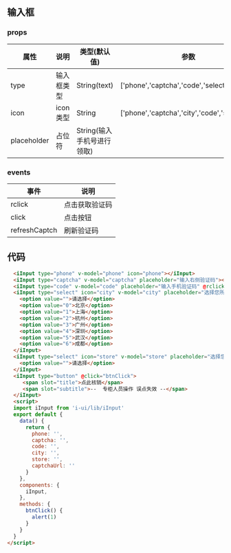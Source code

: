 ## 输入框
<template>
  <iInput type="phone" v-model="phone" icon="phone"></iInput>
  <iInput type="captcha" v-model="captcha" placeholder="输入右侧验证码"></iInput>
  <iInput type="code" v-model="code" placeholder="输入手机验证码" @rclick="btnClick"></iInput>
  <iInput type="select" icon="city" v-model="city" placeholder="选择您所在的城市">
    <option value="">请选择</option>
    <option value="0">北京</option>
    <option value="1">上海</option>
    <option value="2">杭州</option>
    <option value="3">广州</option>
    <option value="4">深圳</option>
    <option value="5">武汉</option>
    <option value="6">成都</option>
  </iInput>
  <iInput type="select" icon="store" v-model="store" placeholder="选择您前往的店铺">
    <option value="">请选择</option>
  </iInput>
  <iInput type="button" @click="btnClick">
     <span slot="title">点此核销</span>
     <span slot="subtitle">--  专柜人员操作 误点失效 --</span>
  </iInput>
</template>
<script>
  import iInput from 'i-ui/lib/iInput'
  export default {
    data() {
      return {
        phone: '',
        captcha: '',
        code: '',
        city: '',
        store: '',
        captchaUrl: ''
      }
    },
    components: {
      iInput,
    },
    methods: {
      btnClick() {
        alert(1)
      }
    },
    mounted() {
      document.documentElement.style.fontSize = '37.5px'
    },
    beforeDestroy() {
      document.documentElement.style.fontSize = ''
    }
  }
</script>
<style>
  .i-input {
    margin: 0 15px 15px 0;
  }
</style>

### props
 |属性 | 说明 | 类型(默认值) | 参数 |
 |---  | --- | ---  | --- |
 |type  | 输入框类型  | String(text) | ['phone','captcha','code','select','button']  |
 |icon  | icon类型  | String | ['phone','captcha','city','code','store']  |
 |placeholder  | 占位符  | String(输入手机号进行领取)|   |

 ### events
 |事件 | 说明 | 
 |---  | --- | 
 |rclick  | 点击获取验证码  | 
 |click  | 点击按钮  | 
 |refreshCaptch  | 刷新验证码  | 

 ## 代码
```html
  <iInput type="phone" v-model="phone" icon="phone"></iInput>
  <iInput type="captcha" v-model="captcha" placeholder="输入右侧验证码"></iInput>
  <iInput type="code" v-model="code" placeholder="输入手机验证码" @rclick="btnClick"></iInput>
  <iInput type="select" icon="city" v-model="city" placeholder="选择您所在的城市">
    <option value="">请选择</option>
    <option value="0">北京</option>
    <option value="1">上海</option>
    <option value="2">杭州</option>
    <option value="3">广州</option>
    <option value="4">深圳</option>
    <option value="5">武汉</option>
    <option value="6">成都</option>
  </iInput>
  <iInput type="select" icon="store" v-model="store" placeholder="选择您前往的店铺">
    <option value="">请选择</option>
  </iInput>
  <iInput type="button" @click="btnClick">
     <span slot="title">点此核销</span>
     <span slot="subtitle">--  专柜人员操作 误点失效 --</span>
  </iInput>
  <script>
  import iInput from 'i-ui/lib/iInput'
  export default {
    data() {
      return {
        phone: '',
        captcha: '',
        code: '',
        city: '',
        store: '',
        captchaUrl: ''
      }
    },
    components: {
      iInput,
    },
    methods: {
      btnClick() {
        alert(1)
      }
    }
  }
</script>
````